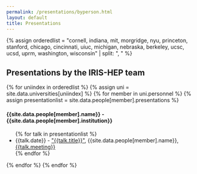 ```yaml
---
permalink: /presentations/byperson.html
layout: default
title: Presentations
---
```


{% assign orderedlist = "cornell, indiana, mit, morgridge, nyu, princeton, stanford, chicago, cincinnati, uiuc, michigan, nebraska, berkeley, ucsc, ucsd, uprm, washington, wisconsin" | split: ", " %}

<h2>Presentations by the IRIS-HEP team</h2>


{% for uniindex in orderedlist %}
{% assign uni = site.data.universities[uniindex] %}
  {% for member in uni.personnel %}
     {% assign presentationlist = site.data.people[member].presentations %}
<h4>{{site.data.people[member].name}} - {{site.data.people[member].institution}}</h4>
<ul>
     {% for talk in presentationlist %}
         <li> {{talk.date}} - <a href="{{talk.url}}">"{{talk.title}}"</a>, {{site.data.people[member].name}}, <a href="{{talk.meetingurl}}">{{talk.meeting}}</a></li>
     {% endfor %}
</ul>
  {% endfor %}
{% endfor %}


